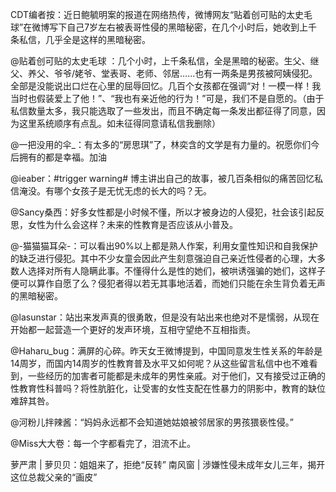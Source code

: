 CDT编者按：近日鲍毓明案的报道在网络热传，微博网友“贴着创可贴的太史毛球”在微博写下自己7岁左右被表哥性侵的黑暗秘密，在几个小时后，她收到上千条私信，几乎全是这样的黑暗秘密。

@贴着创可贴的太史毛球 ：几个小时，上千条私信，全是黑暗的秘密。生父、继父、养父、爷爷/姥爷、堂表哥、老师、邻居……也有一两条是男孩被阿姨侵犯。全部是没能说出口烂在心里的屈辱回忆。几百个女孩都在强调“对！一模一样！我当时也假装爱上了他！”、“我也有亲近他的行为！”可是，我们不是自愿的。（由于私信数量太多，我只能选取了一些发出，而且不确定每一条发出都征得了同意，因为这里系统顺序有点乱。如未征得同意请私信我删除）         

@一把没用的伞_：有太多的“房思琪”了，林奕含的文学是有力量的。祝愿你们今后拥有的都是幸福。加油

@ieaber：#trigger warning# 博主讲出自己的故事，被几百条相似的痛苦回忆私信淹没。有哪个女孩子是无忧无虑的长大的吗？无。

@Sancy桑西：好多女性都是小时候不懂，所以才被身边的人侵犯，社会该引起反思，女性为什么会这样？未来的性教育是否应该从小普及。

@-猫猫猫耳朵-：可以看出90%以上都是熟人作案，利用女童性知识和自我保护的缺乏进行侵犯。其中不少女童会因此产生刻意强迫自己亲近性侵者的心理，大多数人选择对所有人隐瞒此事。不懂得什么是性的她们，被哄诱强骗的她们，这样子便可以算作自愿了么？侵犯者得以若无其事地活着，而她们只能在余生背负着无声的黑暗秘密。

@lasunstar：站出来发声真的很勇敢，但是没有站出来也绝对不是懦弱，从现在开始都一起营造一个更好的发声环境，互相守望绝不互相指责。

@Haharu_bug：满屏的心碎。昨天女王微博提到，中国同意发生性关系的年龄是14周岁，而国内14周岁的性教育普及水平又如何呢？从这些留言私信中也不难看到，一些经历的加害者可能都是未成年的男性亲戚。对于他们，又有接受过正确的性教育性科普吗？将性肮脏化，让受害的女性支配在性暴力的阴影中，教育的缺位难辞其咎。

@河粉儿拌辣酱：“妈妈永远都不会知道她姑娘被邻居家的男孩猥亵性侵。”

@Miss大大卷：每一个字都看完了，泪流不止。

萝严肃 | 萝贝贝：姐姐来了，拒绝“反转” 南风窗 | 涉嫌性侵未成年女儿三年，揭开这位总裁父亲的“画皮”  
